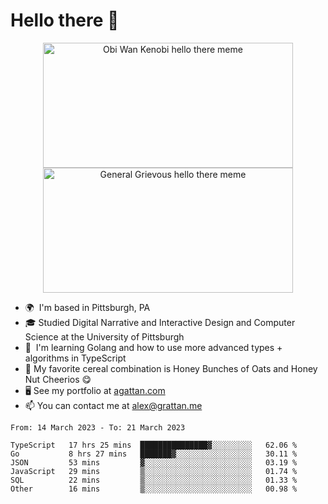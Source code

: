 <!--
**GameDog9988/GameDog9988** is a ✨ _special_ ✨ repository because its `README.md` (this file) appears on your GitHub profile.

Here are some ideas to get you started:

- 🔭 I’m currently working on ...
- 🌱 I’m currently learning ...
- 👯 I’m looking to collaborate on ...
- 🤔 I’m looking for help with ...
- 💬 Ask me about ...
- 📫 How to reach me: ...
- 😄 Pronouns: ...
- ⚡ Fun fact: ...
-->



Hello there 👋
==================================

<a href="https://youtu.be/rEq1Z0bjdwc">
<p align="center">
<img src="https://user-images.githubusercontent.com/51346343/201241572-d3b30f79-b340-4de1-9d24-6adc9035fce1.png" alt="Obi Wan Kenobi hello there meme" width=400 height=200 style="object-fit:contain" />
<img src="https://user-images.githubusercontent.com/51346343/201242896-c71a6026-48b4-4407-8cb4-988030f7b59a.png" alt="General Grievous hello there meme" width=400 height=200 style="object-fit:contain" />
</p>
</a>

- 🌍  I'm based in Pittsburgh, PA
- 🎓  Studied Digital Narrative and Interactive Design and Computer Science at the University of Pittsburgh
- 🌱  I'm learning Golang and how to use more advanced types + algorithms in TypeScript
- 🥣  My favorite cereal combination is Honey Bunches of Oats and Honey Nut Cheerios 😋
- 🖥️  See my portfolio at [agattan.com](http://agrattan.com/)
- 📫  You can contact me at [alex@grattan.me](mailto:alex@grattan.me)

<!--START_SECTION:waka-->

```text
From: 14 March 2023 - To: 21 March 2023

TypeScript   17 hrs 25 mins  ███████████████▓░░░░░░░░░   62.06 %
Go           8 hrs 27 mins   ███████▓░░░░░░░░░░░░░░░░░   30.11 %
JSON         53 mins         ▓░░░░░░░░░░░░░░░░░░░░░░░░   03.19 %
JavaScript   29 mins         ▒░░░░░░░░░░░░░░░░░░░░░░░░   01.74 %
SQL          22 mins         ▒░░░░░░░░░░░░░░░░░░░░░░░░   01.33 %
Other        16 mins         ▒░░░░░░░░░░░░░░░░░░░░░░░░   00.98 %
```

<!--END_SECTION:waka-->
